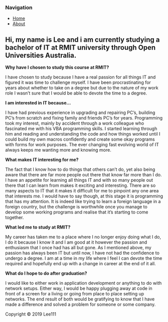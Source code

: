 <html>
 <head> 
 <link rel = "stylesheet" type = "text/css" href = "style.css"/>
 </head>
 <body>
 <div id="container">
 <div id="header">
  
 </div>
 <div id = "content">
 
  <div id = "nav">
   <h3>Navigation</h3>
   <ul>
    <li><a class="selected" href="">Home</a></li>
    <li><a href="aboutme.html">About</a></li>
   </ul>
  </div>
 
 <div id="main">
     
 <h2>Hi, my name is Lee and i am currently studying a bachelor of IT at RMIT university through
   Open Universities Australia.</h2>
  
<b>Why have I chosen to study this course at RMIT?</b><p>
I have chosen to study because I have a real passion for all things IT and figured it was time to challenge myself. 
I have been procrastinating for years about whether to take on a degree but due to the nature of my work role I wasn’t sure that I would be able to devote the time to a degree.</p>
  
<b>I am interested in IT because…</b><p>
I have had previous experience in upgrading and repairing PC’s, building PC’s from scratch and fixing family and friends PC’s for years. Programming took my interest, mainly by accident through a work colleague who fascinated me with his VBA programming skills.
I started learning through him and reading and understanding the code and how things worked until I could build my own macros confidently and create some okay programs with forms for work purposes. The ever changing fast evolving world of IT always keeps me wanting more and knowing more.</p> 

<b>What makes IT interesting for me?</b>  
<p>The fact that I know how to do things that others can’t do, yet also being aware that there are far more people out there that know far more than I do. I have an appetite for learning all things IT and with so many people out there that I can learn from makes it exciting and interesting. There are so many aspects to IT that it makes it difficult for me to pinpoint any one area that interests me. I would have to say though, at this stage it is programming that has my attention. It is indeed like trying to learn a foreign language in a foreign country, but the challenge is worthwhile once you manage to develop some working programs and realise that it’s starting to come together.</p>

<b>What led me to study at RMIT?</b>
<p>My career has taken me to a place where I no longer enjoy doing what I do, I do it because I know it and I am good at it however the passion and enthusiasm that I once had has all but gone. As I mentioned above, my passion has always been IT but until now, I have not had the confidence to undergo a degree. I am at a time in my life where I feel I can devote the time required and hopefully end up with a change in career at the end of it all.</p>
  
<b>What do I hope to do after graduation?</b>
<p>I would like to either work in application development or anything to do with network setups. Either way, I would be happy plugging away at code in front of a screen for a living or going from place to place setting up networks. The end result of both would be gratifying to know that I have made a difference and solved a problem for someone or some company.</p>

</div>
</div>

<div id="footer">
 Copyright &copy; 2019 Lee111
 </div>
</div>

